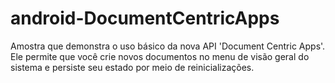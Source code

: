 # android-DocumentCentricApps
Amostra que demonstra o uso básico da nova API 'Document Centric Apps'. Ele permite que você crie novos documentos no menu de visão geral do sistema e persiste seu estado por meio de reinicializações.

